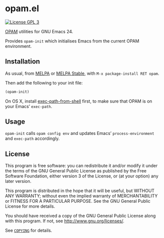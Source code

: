 opam.el
=======

[![License GPL 3][badge-license]][copying]

[OPAM][] utilities for GNU Emacs 24.

Provides `opam-init` which initialises Emacs from the current OPAM environment.

[badge-license]: https://img.shields.io/badge/license-GPL_3-green.svg?dummy
[COPYING]: https://github.com/lunaryorn/fancy-battery.el/blob/master/COPYING
[OPAM]: http://opam.ocaml.org


Installation
------------

As usual, from [MELPA][] or [MELPA Stable][], with `M-x package-install RET
opam`.

Then add the following to your init file:

```cl
(opam-init)
```

On OS X, install [exec-path-from-shell][] first, to make sure that OPAM is on
your Emacs’ `exec-path`.

[MELPA]: http://melpa.milkbox.net
[MELPA Stable]: http://melpa-stable.milkbox.net
[exec-path-from-shell]: https://github.com/purcell/exec-path-from-shell

Usage
-----

`opam-init` calls `opam config env` and updates Emacs’ `process-environment` and
`exec-path` accordingly.

License
-------

This program is free software: you can redistribute it and/or modify it under
the terms of the GNU General Public License as published by the Free Software
Foundation, either version 3 of the License, or (at your option) any later
version.

This program is distributed in the hope that it will be useful, but WITHOUT ANY
WARRANTY; without even the implied warranty of MERCHANTABILITY or FITNESS FOR A
PARTICULAR PURPOSE.  See the GNU General Public License for more details.

You should have received a copy of the GNU General Public License along with
this program.  If not, see http://www.gnu.org/licenses/.

See [`COPYING`][copying] for details.
